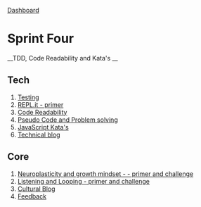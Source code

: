 [Dashboard](../README.md)

# Sprint Four

__TDD, Code Readability and Kata's __

## Tech

1. [Testing]()
2. [REPL.it - primer]()
3. [Code Readability]()       
4. [Pseudo Code and Problem solving]()   
5. [JavaScript Kata's]()
6. [Technical blog]()  

## Core 
1. [Neuroplasticity and growth mindset - - primer and challenge](core-neuro-growth-mindset.md)    
2. [Listening and Looping - primer and challenge](../resources/listening-looping.md)
4. [Cultural Blog](core-blog-mindset.md)
5. [Feedback](../feedback.md)  
  


